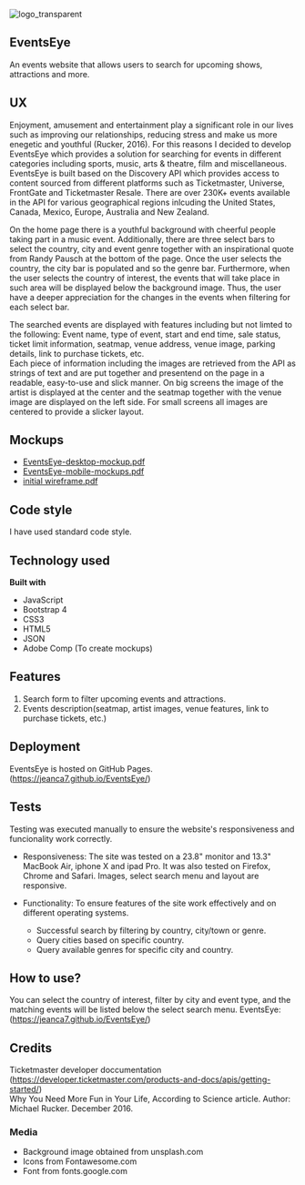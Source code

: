 ![logo_transparent](https://user-images.githubusercontent.com/43143675/55242230-b03bd900-5234-11e9-90c5-93591a324e72.png)
## EventsEye
An events website that allows users to search for upcoming shows, attractions and more. 

## UX
Enjoyment, amusement and entertainment play a significant role in our lives such as improving our relationships, reducing stress and make us more enegetic and youthful (Rucker, 2016). For this reasons I decided to develop 
EventsEye which provides a solution for searching for events in different categories including sports, music, arts & theatre, film and miscellaneous. EventsEye is built based on the Discovery API which provides access to content sourced 
from different platforms such as Ticketmaster, Universe, FrontGate and Ticketmaster Resale. There are over 230K+ events available in the API for various geographical regions inlcuding the United States, Canada, Mexico, Europe, Australia and New Zealand.  

On the home page there is a youthful background with cheerful people taking part in a music event. Additionally, there are three select bars to select the country, city and event genre together with an inspirational quote from Randy Pausch at the bottom of the page.
Once the user selects the country, the city bar is populated and so the genre bar. 
Furthermore, when the user selects the country of interest, the events that will take place in such area will be displayed below the background image. Thus, the user have a deeper appreciation for the changes in the events when filtering for each select bar.  

The searched events are displayed with features including but not limted to the following: Event name, type of event, start and end time, sale status, ticket limit information, seatmap, venue address, venue image, parking details, link to purchase tickets, etc.  
Each piece of information including the images are retrieved from the API as strings of text and are put together and presentend on the page in a readable, easy-to-use and slick manner. 
On big screens the image of the artist is displayed at the center and the seatmap together with the venue image are displayed on the left side. For small screens all images are centered to provide a slicker layout.  

## Mockups
* [EventsEye-desktop-mockup.pdf](https://github.com/Jeanca7/EventsEye/files/3024273/EventsEye-desktop-mockup.pdf)  
* [EventsEye-mobile-mockups.pdf](https://github.com/Jeanca7/EventsEye/files/3024277/EventsEye-mobile-mockups.pdf)  
* [initial wireframe.pdf](https://github.com/Jeanca7/EventsEye/files/3024278/initial.wireframe.pdf)

## Code style
I have used standard code style.

## Technology used
<b>Built with</b>
* JavaScript
* Bootstrap 4
* CSS3
* HTML5
* JSON
* Adobe Comp (To create mockups)  

## Features
1. Search form to filter upcoming events and attractions. 
2. Events description(seatmap, artist images, venue features, link to purchase tickets, etc.)

## Deployment
EventsEye is hosted on GitHub Pages.  
(https://jeanca7.github.io/EventsEye/)

## Tests
Testing was executed manually to ensure the website's responsiveness and funcionality work correctly.   

* Responsiveness:
The site was tested on a 23.8" monitor and 13.3" MacBook Air, iphone X and ipad Pro. It was also tested on Firefox, Chrome and Safari. Images, select search menu and layout are responsive. 

* Functionality:
To ensure features of the site work effectively and on different operating systems.
    * Successful search by filtering by country, city/town or genre.
    * Query cities based on specific country.  
    * Query available genres for specific city and country.

## How to use?
You can select the country of interest, filter by city and event type, and the matching events will be listed below the select search menu. 
EventsEye: (https://jeanca7.github.io/EventsEye/)

## Credits
 Ticketmaster developer doccumentation (https://developer.ticketmaster.com/products-and-docs/apis/getting-started/)  
 Why You Need More Fun in Your Life, According to Science article. Author: Michael Rucker. December 2016.   
 
### Media
* Background image obtained from unsplash.com
* Icons from Fontawesome.com  
* Font from fonts.google.com
    